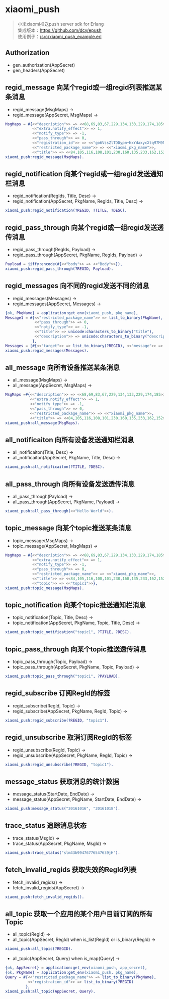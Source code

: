 # xiaomi_push
> 小米xiaomi推送push server sdk for Erlang    
> 集成版本：https://github.com/dcy/epush    
> 使用例子：[/src/xiaomi_push_example.erl](/src/xiaomi_push_example.erl)

## Authorization
* gen_authorization(AppSecret)
* gen_headers(AppSecret)

## regid_message 向某个regid或一组regid列表推送某条消息
* regid_message(MsgMaps) ->
* regid_message(AppSecret, MsgMaps) ->
```erlang
MsgMaps = #{<<"description">> => <<68,69,83,67,229,134,133,229,174,185>>,
            <<"extra.notify_effect">> => 1,
            <<"notify_type">> => -1,
            <<"pass_through">> => 0,
            <<"registration_id">> => <<"go6VssZlTDDypm+hxYdaxycXtqM7M9NsTPbCjzyIyh0=">>,
            <<"restricted_package_name">> => <<"xiaomi_pkg_name">>,
            <<"title">> => <<84,105,116,108,101,230,160,135,233,162,152>>},
xiaomi_push:regid_message(MsgMaps).
```

## regid_notification 向某个regid或一组regid发送通知栏消息
* regid_notification(RegIds, Title, Desc) ->
* regid_notification(AppSecret, PkgName, RegIds, Title, Desc) ->
```erlang
xiaomi_push:regid_notification(?REGID, ?TITLE, ?DESC).
```

## regid_pass_through 向某个regid或一组regid发送透传消息
* regid_pass_through(RegIds, Payload) ->
* regid_pass_through(AppSecret, PkgName, RegIds, Payload) ->
```erlang
Payload = jiffy:encode(#{<<"body">> => <<"Body">>}),
xiaomi_push:regid_pass_through(?REGID, Payload).
```

## regid_messages 向不同的regid发送不同的消息
* regid_messages(Messages) ->
* regid_messages(AppSecret, Messages) ->
```erlang
{ok, PkgName} = application:get_env(xiaomi_push, pkg_name),
Message1 = #{<<"restricted_package_name">> => list_to_binary(PkgName),
             <<"pass_through">> => 0,
             <<"notify_type">> => -1,
             <<"title">> => unicode:characters_to_binary("title"),
             <<"description">> => unicode:characters_to_binary("description")
            },
Messages = [#{<<"target">> => list_to_binary(?REGID), <<"message">> => Message1}],
xiaomi_push:regid_messages(Messages).
```

## all_message 向所有设备推送某条消息
* all_message(MsgMaps) ->
* all_message(AppSecret, MsgMaps) ->
```erlang
MsgMaps =#{<<"description">> => <<68,69,83,67,229,134,133,229,174,185>>,
           <<"extra.notify_effect">> => 1,
           <<"notify_type">> => -1,
           <<"pass_through">> => 0,
           <<"restricted_package_name">> => <<"xiaomi_pkg_name">>,
           <<"title">> => <<84,105,116,108,101,230,160,135,233,162,152>>},
xiaomi_push:all_message(MsgMaps).
```

## all_notificaiton 向所有设备发送通知栏消息
* all_notificaiton(Title, Desc) ->
* all_notificaiton(AppSecret, PkgName, Title, Desc) ->
```erlang
xiaomi_push:all_notificaiton(?TITLE, ?DESC).
```

## all_pass_through 向所有设备发送透传消息
* all_pass_through(Payload) ->
* all_pass_through(AppSecret, PkgName, Payload) ->
```erlang
xiaomi_push:all_pass_through(<<"Hello World">>).
```

## topic_message 向某个topic推送某条消息
* topic_message(MsgMaps) ->
* topic_message(AppSecret, MsgMaps) ->
```erlang
MsgMaps = #{<<"description">> => <<68,69,83,67,229,134,133,229,174,185>>,
            <<"extra.notify_effect">> => 1,
            <<"notify_type">> => -1,
            <<"pass_through">> => 0,
            <<"restricted_package_name">> => <<"xiaomi_pkg_name">>,
            <<"title">> => <<84,105,116,108,101,230,160,135,233,162,152>>,
            <<"topic">> => <<"topic1">>},
xiaomi_push:topic_message(MsgMaps).
```

## topic_notification 向某个topic推送通知栏消息
* topic_notification(Topic, Title, Desc) ->
* topic_notification(AppSecret, PkgName, Topic, Title, Desc) ->
```erlang
xiaomi_push:topic_notification("topic1", ?TITLE, ?DESC).
```
## topic_pass_through 向某个topic推送透传消息
* topic_pass_through(Topic, Payload) ->
* topic_pass_through(AppSecret, PkgName, Topic, Payload) ->
```erlang
xiaomi_push:topic_pass_through("topic1", ?PAYLOAD).
```

## regid_subscribe  订阅RegId的标签
* regid_subscribe(RegId, Topic) ->
* regid_subscribe(AppSecret, PkgName, RegId, Topic) ->
```erlang
xiaomi_push:regid_subscribe(?REGID, "topic1").
```
## regid_unsubscribe 取消订阅RegId的标签
* regid_unsubscribe(RegId, Topic) ->
* regid_unsubscribe(AppSecret, PkgName, RegId, Topic) ->
```erlang
xiaomi_push:regid_unsubscribe(?REGID, "topic1").
```

## message_status 获取消息的统计数据
* message_status(StartDate, EndDate) ->
* message_status(AppSecret, PkgName, StartDate, EndDate) ->
```erlang
xiaomi_push:message_status("20161016", "20161018").
```

## trace_status 追踪消息状态
* trace_status(MsgId) ->
* trace_status(AppSecret, PkgName, MsgId) ->
```erlang
xiaomi_push:trace_status("slm43b99476776547639jH").
```

## fetch_invalid_regids 获取失效的RegId列表
* fetch_invalid_regids() ->
* fetch_invalid_regids(AppSecret) ->
```erlang
xiaomi_push:fetch_invalid_regids().
```

## all_topic 获取一个应用的某个用户目前订阅的所有Topic
* all_topic(RegId) ->
* all_topic(AppSecret, RegId) when is_list(RegId) or is_binary(RegId) ->
```erlang
xiaomi_push:all_topic(?REGID).
```
* all_topic(AppSecret, Query) when is_map(Query) ->
```erlang
{ok, AppSecret} = application:get_env(xiaomi_push, app_secret),
{ok, PkgName} = application:get_env(xiaomi_push, pkg_name),
Query = #{<<"restricted_package_name">> => list_to_binary(PkgName),
          <<"registration_id">> => list_to_binary(?REGID)
         },
xiaomi_push:all_topic(AppSecret, Query).
```
